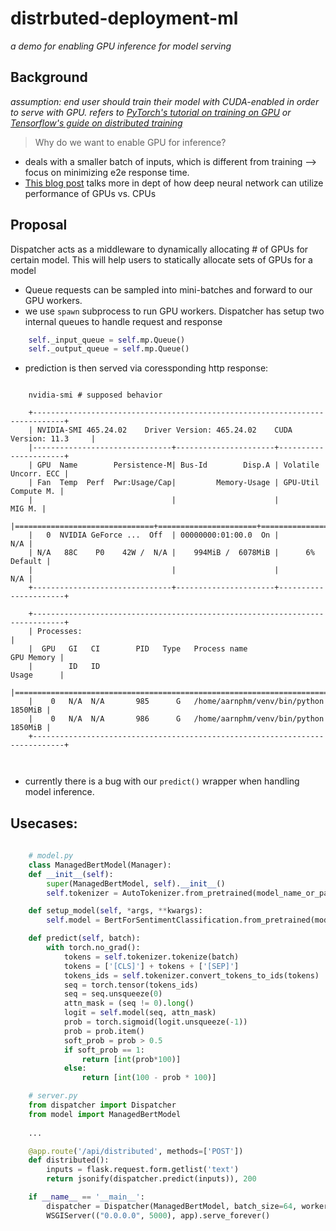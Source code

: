 # distrbuted-deployment-ml
_a demo for enabling GPU inference for model serving_

## Background

_assumption: end user should train their model with CUDA-enabled in order to serve with GPU.
refers to [PyTorch's tutorial on training on GPU](https://pytorch.org/tutorials/beginner/blitz/cifar10_tutorial.html#training-on-gpu) or [Tensorflow's guide on distributed training](https://www.tensorflow.org/guide/distributed_training)_

> Why do we want to enable GPU for inference?

-  deals with a smaller batch of inputs, which is different from training --> focus on minimizing e2e response time.
- [This blog post](https://developer.nvidia.com/blog/inference-next-step-gpu-accelerated-deep-learning/) talks more in dept of how deep neural network can utilize performance of GPUs vs. CPUs

## Proposal

Dispatcher acts as a middleware to dynamically allocating # of GPUs for certain model. This will help users to statically allocate sets of GPUs for a model

- Queue requests can be sampled into mini-batches and forward to our GPU workers.
- we use `spawn` subprocess to run GPU workers. Dispatcher has setup two internal queues to handle request and response

```python
    self._input_queue = self.mp.Queue()
    self._output_queue = self.mp.Queue()
```

- prediction is then served via coressponding http response:

```shell

    nvidia-smi # supposed behavior
    
    +-----------------------------------------------------------------------------+
    | NVIDIA-SMI 465.24.02    Driver Version: 465.24.02    CUDA Version: 11.3     |
    |-------------------------------+----------------------+----------------------+
    | GPU  Name        Persistence-M| Bus-Id        Disp.A | Volatile Uncorr. ECC |
    | Fan  Temp  Perf  Pwr:Usage/Cap|         Memory-Usage | GPU-Util  Compute M. |
    |                               |                      |               MIG M. |
    |===============================+======================+======================|
    |   0  NVIDIA GeForce ...  Off  | 00000000:01:00.0  On |                  N/A |
    | N/A   88C    P0    42W /  N/A |    994MiB /  6078MiB |      6%      Default |
    |                               |                      |                  N/A |
    +-------------------------------+----------------------+----------------------+
                                                                                   
    +-----------------------------------------------------------------------------+
    | Processes:                                                                  |
    |  GPU   GI   CI        PID   Type   Process name                  GPU Memory |
    |        ID   ID                                                   Usage      |
    |=============================================================================|
    |    0   N/A  N/A       985      G   /home/aarnphm/venv/bin/python    1850MiB |
    |    0   N/A  N/A       986      G   /home/aarnphm/venv/bin/python    1850MiB |
    +-----------------------------------------------------------------------------+



```

- currently there is a bug with our `predict()` wrapper when handling model inference.

## Usecases:

```python
    
    # model.py
    class ManagedBertModel(Manager):
    def __init__(self):
        super(ManagedBertModel, self).__init__()
        self.tokenizer = AutoTokenizer.from_pretrained(model_name_or_path)

    def setup_model(self, *args, **kwargs):
        self.model = BertForSentimentClassification.from_pretrained(model_name_or_path)

    def predict(self, batch):
        with torch.no_grad():
            tokens = self.tokenizer.tokenize(batch)
            tokens = ['[CLS]'] + tokens + ['[SEP]']
            tokens_ids = self.tokenizer.convert_tokens_to_ids(tokens)
            seq = torch.tensor(tokens_ids)
            seq = seq.unsqueeze(0)
            attn_mask = (seq != 0).long()
            logit = self.model(seq, attn_mask)
            prob = torch.sigmoid(logit.unsqueeze(-1))
            prob = prob.item()
            soft_prob = prob > 0.5
            if soft_prob == 1:
                return [int(prob*100)]
            else:
                return [int(100 - prob * 100)]

    # server.py
    from dispatcher import Dispatcher
    from model import ManagedBertModel
     
    ...

    @app.route('/api/distributed', methods=['POST'])
    def distributed():
        inputs = flask.request.form.getlist('text')
        return jsonify(dispatcher.predict(inputs)), 200

    if __name__ == '__main__':
        dispatcher = Dispatcher(ManagedBertModel, batch_size=64, worker_num=2, cuda_devices=(0,))
        WSGIServer(("0.0.0.0", 5000), app).serve_forever()
```

